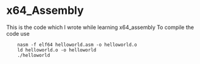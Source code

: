 # x64_Assembly
This is the code which I wrote while learning x64_assembly
To compile the code use
``` 
    nasm -f elf64 helloworld.asm -o helloworld.o
    ld helloworld.o -o helloworld
    ./helloworld
```
